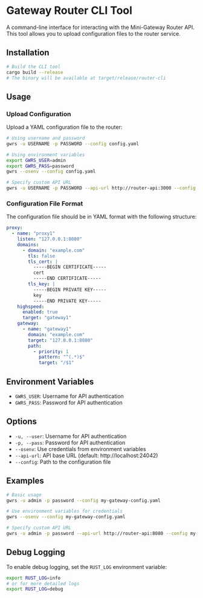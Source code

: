 # Gateway Router CLI Tool

A command-line interface for interacting with the Mini-Gateway Router API. This tool allows you to upload configuration files to the router service.

## Installation

```bash
# Build the CLI tool
cargo build --release
# The binary will be available at target/release/router-cli
```

## Usage

### Upload Configuration

Upload a YAML configuration file to the router:

```bash
# Using username and password
gwrs -u USERNAME -p PASSWORD --config config.yaml

# Using environment variables
export GWRS_USER=admin
export GWRS_PASS=password
gwrs --osenv --config config.yaml

# Specify custom API URL
gwrs -u USERNAME -p PASSWORD --api-url http://router-api:3000 --config config.yaml
```

### Configuration File Format

The configuration file should be in YAML format with the following structure:

```yaml
proxy:
  - name: "proxy1"
    listen: "127.0.0.1:8080"
    domains:
      - domain: "example.com"
        tls: false
        tls_cert: |
          -----BEGIN CERTIFICATE-----
          cert
          -----END CERTIFICATE-----
        tls_key: |
          -----BEGIN PRIVATE KEY-----
          key
          -----END PRIVATE KEY-----
    highspeed:
      enabled: true
      target: "gateway1"
    gateway:
      - name: "gateway1"
        domain: "example.com"
        target: "127.0.0.1:8080"
        path:
          - priority: 1
            pattern: "^(.*)$"
            target: "/$1"
```

## Environment Variables

- `GWRS_USER`: Username for API authentication
- `GWRS_PASS`: Password for API authentication

## Options

- `-u, --user`: Username for API authentication
- `-p, --pass`: Password for API authentication
- `--osenv`: Use credentials from environment variables
- `--api-url`: API base URL (default: http://localhost:24042)
- `--config`: Path to the configuration file

## Examples

```bash
# Basic usage
gwrs -u admin -p password --config my-gateway-config.yaml

# Use environment variables for credentials
gwrs --osenv --config my-gateway-config.yaml

# Specify custom API URL
gwrs -u admin -p password --api-url http://router-api:8080 --config my-gateway-config.yaml
```

## Debug Logging

To enable debug logging, set the `RUST_LOG` environment variable:

```bash
export RUST_LOG=info
# or for more detailed logs
export RUST_LOG=debug
```
